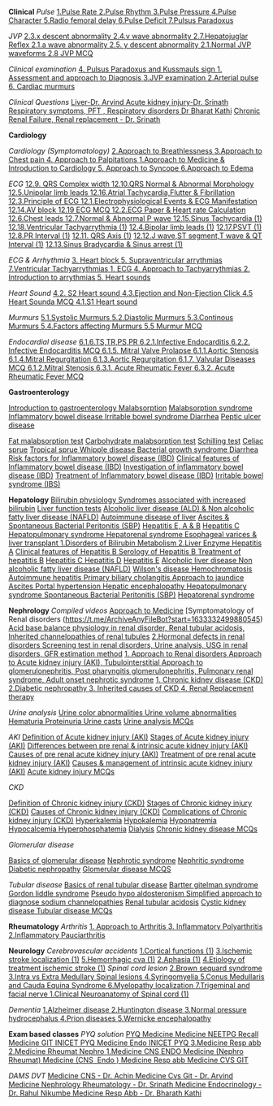 **Clinical**
*Pulse*
[1.Pulse Rate ](https://t.me/ArchiveAnyFileBot?start=6860698960366733)
[2.Pulse Rhythm ](https://t.me/ArchiveAnyFileBot?start=4785330358613060)
[3.Pulse Pressure ](https://t.me/ArchiveAnyFileBot?start=1956731442439121)
[4.Pulse Character ](https://t.me/ArchiveAnyFileBot?start=2607227582043679)
[5.Radio femoral delay ](https://t.me/ArchiveAnyFileBot?start=4905421836566371)
[6.Pulse Deficit ](https://t.me/ArchiveAnyFileBot?start=1604521278657550)
[7.Pulsus Paradoxus ](https://t.me/ArchiveAnyFileBot?start=8559764763552457)

*JVP*
[2.3.x descent abnormality ](https://t.me/ArchiveAnyFileBot?start=1527916142581111)
[2.4.v wave abnormality ](https://t.me/ArchiveAnyFileBot?start=7819850013075255)
[2.7.Hepatojuglar Reflex ](https://t.me/ArchiveAnyFileBot?start=1169252345419802)
[2.1.a wave abnormality ](https://t.me/ArchiveAnyFileBot?start=1571789758426911)
[2.5. y descent abnormality ](https://t.me/ArchiveAnyFileBot?start=9051157971401419)
[2.1.Normal JVP waveforms ](https://t.me/ArchiveAnyFileBot?start=8067089879342197)
[2.8 JVP MCQ ](https://t.me/ArchiveAnyFileBot?start=7449439333933863)

*Clinical examination*
[4. Pulsus Paradoxus and Kussmauls sign ](https://t.me/ArchiveAnyFileBot?start=3572886668645169)
[1. Assessment and approach to Diagnosis ](https://t.me/ArchiveAnyFileBot?start=7785033366983971)
[3.JVP examination ](https://t.me/ArchiveAnyFileBot?start=7821001324744764)
[2.Arterial pulse ](https://t.me/ArchiveAnyFileBot?start=4911002234188831)
[6. Cardiac murmurs ](https://t.me/ArchiveAnyFileBot?start=9834100372020229)

*Clinical Questions*
[Liver-Dr. Arvind ](https://t.me/ArchiveAnyFileBot?start=2812619460580135)
[Acute kidney injury-Dr. Srinath ](https://t.me/ArchiveAnyFileBot?start=2103101694863629)
[Respiratory symptoms, PFT , Respiratory disorders Dr Bharat Kathi](https://t.me/ArchiveAnyFileBot?start=7401259717110221)
[Chronic Renal Failure, Renal replacement - Dr. Srinath ](https://t.me/ArchiveAnyFileBot?start=9141772634873213)

**Cardiology**

*Cardiology (Symptomatology)*
[2.Approach to Breathlessness ](https://t.me/ArchiveAnyFileBot?start=3507176029247864)
[3.Approach to Chest pain ](https://t.me/ArchiveAnyFileBot?start=3712741278805898)
[4. Approach to Palpitations ](https://t.me/ArchiveAnyFileBot?start=7460253389769483)
[1.Approach to Medicine & Introduction to Cardiology ](https://t.me/ArchiveAnyFileBot?start=3527299612159133)
[5. Approach to Syncope ](https://t.me/ArchiveAnyFileBot?start=1588720597802500)
[6.Approach to Edema ](https://t.me/ArchiveAnyFileBot?start=4078645858221163)

*ECG*
[12.9. QRS Complex width ](https://t.me/ArchiveAnyFileBot?start=8574546704324929)
[12.10.QRS Normal & Abnormal Morphology ](https://t.me/ArchiveAnyFileBot?start=9585999861834602)
[12.5.Unipolar limb leads ](https://t.me/ArchiveAnyFileBot?start=3168710875686765)
[12.16.Atrial Tachycardia,Flutter & Fibrillation ](https://t.me/ArchiveAnyFileBot?start=4486907306556804)
[12.3.Principle of ECG ](https://t.me/ArchiveAnyFileBot?start=6587227748531680)
[12.1.Electrophysiological Events & ECG Manifestation ](https://t.me/ArchiveAnyFileBot?start=8109871634601769)
[12.14.AV block ](https://t.me/ArchiveAnyFileBot?start=1071766875385025)
[12.19 ECG MCQ ](https://t.me/ArchiveAnyFileBot?start=8420418439205654)
[12.2.ECG Paper & Heart rate Calculation ](https://t.me/ArchiveAnyFileBot?start=4715903688466139)
[12.6.Chest leads ](https://t.me/ArchiveAnyFileBot?start=7227639078674133)
[12.7.Normal & Abnormal P wave ](https://t.me/ArchiveAnyFileBot?start=3298007337410223)
[12.15.Sinus Tachycardia  (1)](https://t.me/ArchiveAnyFileBot?start=1722485034429125)
[12.18.Ventricular Tachyarrythmia  (1)](https://t.me/ArchiveAnyFileBot?start=3177665363692501)
[12.4.Bipolar limb leads  (1)](https://t.me/ArchiveAnyFileBot?start=3304829396559380)
[12.17.PSVT  (1)](https://t.me/ArchiveAnyFileBot?start=1272799658555729)
[12.8.PR Interval  (1)](https://t.me/ArchiveAnyFileBot?start=9450327985450693)
[12.11. QRS Axis  (1)](https://t.me/ArchiveAnyFileBot?start=5645751605484992)
[12.12.J wave,ST segment,T wave & QT Interval  (1)](https://t.me/ArchiveAnyFileBot?start=3979751193689382)
[12.13.Sinus Bradycardia & Sinus arrest  (1)](https://t.me/ArchiveAnyFileBot?start=9952646379080266)

*ECG & Arrhythmia*
[3. Heart block ](https://t.me/ArchiveAnyFileBot?start=8008058493101677)
[5. Supraventricular arrythmias ](https://t.me/ArchiveAnyFileBot?start=3145387178614248)
[7.Ventricular Tachyarrythmias ](https://t.me/ArchiveAnyFileBot?start=8147193558240746)
[1. ECG ](https://t.me/ArchiveAnyFileBot?start=5901667423938502)
[4. Approach to Tachyarrythmias ](https://t.me/ArchiveAnyFileBot?start=4141529433993802)
[2. Introduction to arrythmias ](https://t.me/ArchiveAnyFileBot?start=9539366058907613)
[5. Heart sounds ](https://t.me/ArchiveAnyFileBot?start=0089835920205323)

*Heart Sound*
[4.2. S2 Heart sound ](https://t.me/ArchiveAnyFileBot?start=2930160558185172)
[4.3.Ejection and Non-Ejection Click ](https://t.me/ArchiveAnyFileBot?start=4910051301089475)
[4.5 Heart Sounda MCQ ](https://t.me/ArchiveAnyFileBot?start=5764705838787421)
[4.1.S1 Heart sound ](https://t.me/ArchiveAnyFileBot?start=3232417956197037)

*Murmurs*
[5.1.Systolic Murmurs ](https://t.me/ArchiveAnyFileBot?start=8595062748304044)
[5.2.Diastolic Murmurs ](https://t.me/ArchiveAnyFileBot?start=3832451435946957)
[5.3.Continous Murmurs ](https://t.me/ArchiveAnyFileBot?start=7419800057972671)
[5.4.Factors affecting Murmurs ](https://t.me/ArchiveAnyFileBot?start=9950647257689866)
[5.5 Murmur MCQ ](https://t.me/ArchiveAnyFileBot?start=8031320603526247)

*Endocardial disease*
[6.1.6.TS,TR,PS,PR ](https://t.me/ArchiveAnyFileBot?start=5206857122759455)
[6.2.1.Infective Endocarditis ](https://t.me/ArchiveAnyFileBot?start=5754897599566973)
[6.2.2. Infective Endocarditis MCQ ](https://t.me/ArchiveAnyFileBot?start=7492261148532001)
[6.1.5. Mitral Valve Prolapse ](https://t.me/ArchiveAnyFileBot?start=7036080388021890)
[6.1.1.Aortic Stenosis ](https://t.me/ArchiveAnyFileBot?start=7263714687042888)
[6.1.4.Mitral Regurgitation ](https://t.me/ArchiveAnyFileBot?start=2139486285317118)
[6.1.3.Aortic Regurgitation ](https://t.me/ArchiveAnyFileBot?start=8184359727727700)
[6.1.7. Valvular Diseases MCQ ](https://t.me/ArchiveAnyFileBot?start=9891063239763420)
[6.1.2.Mitral Stenosis ](https://t.me/ArchiveAnyFileBot?start=7765571802916087)
[6.3.1. Acute Rheumatic Fever ](https://t.me/ArchiveAnyFileBot?start=0896307396045204)
[6.3.2. Acute Rheumatic Fever MCQ ](https://t.me/ArchiveAnyFileBot?start=6023843738780721)

**Gastroenterology**

[ Introduction to gastroenterology ](https://t.me/ArchiveAnyFileBot?start=6104777766913341)
[ Malabsorption](https://t.me/ArchiveAnyFileBot?start=1226843733469628)
[Malabsorption syndrome](https://t.me/ArchiveAnyFileBot?start=6934945443132123)
[Inflammatory bowel disease ](https://t.me/ArchiveAnyFileBot?start=6201224299034755)
[Irritable bowel syndrome ](https://t.me/ArchiveAnyFileBot?start=1217456528714978)
[ Diarrhea](https://t.me/ArchiveAnyFileBot?start=9891557569750532)
[ Peptic ulcer disease](https://t.me/ArchiveAnyFileBot?start=7843683536945471)


[Fat malabsorption test](https://t.me/ArchiveAnyFileBot?start=2390120361536886)
[Carbohydrate malabsorption test](https://t.me/ArchiveAnyFileBot?start=4538505814656239)
[Schilling test](https://t.me/ArchiveAnyFileBot?start=9686854196821020)
[Celiac sprue](https://t.me/ArchiveAnyFileBot?start=7642163947626605)
[Tropical sprue ](https://t.me/ArchiveAnyFileBot?start=6803778975645741)
[Whipple disease ](https://t.me/ArchiveAnyFileBot?start=2228804126575057)
[Bacterial growth syndrome ](https://t.me/ArchiveAnyFileBot?start=2297223992213298)
[Diarrhea ](https://t.me/ArchiveAnyFileBot?start=5589588737502098)
[Risk factors for Inflammatory bowel disease (IBD)](https://t.me/ArchiveAnyFileBot?start=2201726157656648)
[Clinical features of Inflammatory bowel disease (IBD)](https://t.me/ArchiveAnyFileBot?start=8053006182231276)
[Investigation of inflammatory bowel disease (IBD)](https://t.me/ArchiveAnyFileBot?start=2226734119926591)
[Treatment of Inflammatory bowel disease (IBD)](https://t.me/ArchiveAnyFileBot?start=3935762735418283)
[Irritable bowel syndrome (IBS)](https://t.me/ArchiveAnyFileBot?start=9778398030895160)

**Hepatology**
[Bilirubin physiology ](https://t.me/ArchiveAnyFileBot?start=9406023849691638)
[Syndromes associated with increased bilirubin](https://t.me/ArchiveAnyFileBot?start=9615120838260503)
[Liver function tests](https://t.me/ArchiveAnyFileBot?start=0588221547821906)
[Alcoholic liver disease (ALD) & Non alcoholic fatty liver disease (NAFLD)](https://t.me/ArchiveAnyFileBot?start=6038013169770811)
[Autoimmune disease of liver](https://t.me/ArchiveAnyFileBot?start=6999342342191879)
[Ascites & Spontaneous Bacterial Peritonitis (SBP)](https://t.me/ArchiveAnyFileBot?start=8437208457426349)
[Hepatitis E, A & B](https://t.me/ArchiveAnyFileBot?start=8249050381019753)
[Hepatitis C ](https://t.me/ArchiveAnyFileBot?start=8589582434871197)
[Hepatopulmonary syndrome ](https://t.me/ArchiveAnyFileBot?start=1451727058457161)
[Hepatorenal syndrome ](https://t.me/ArchiveAnyFileBot?start=2971671768214785)
[Esophageal varices & liver transplant ](https://t.me/ArchiveAnyFileBot?start=9570996964532084)
[1.Disorders of Bilirubin Metabolism ](https://t.me/ArchiveAnyFileBot?start=2411180355629683)
[2.Liver Enzyme ](https://t.me/ArchiveAnyFileBot?start=2735002711270222)
[Hepatitis A](https://t.me/ArchiveAnyFileBot?start=7485925160928102)
[Clinical features of Hepatitis B ](https://t.me/ArchiveAnyFileBot?start=3033376586931632)
[Serology of Hepatitis B ](https://t.me/ArchiveAnyFileBot?start=1787410402927049)
[Treatment of hepatitis B](https://t.me/ArchiveAnyFileBot?start=8399055663488553)
[Hepatitis C ](https://t.me/ArchiveAnyFileBot?start=4992122724580664)
[Hepatitis D](https://t.me/ArchiveAnyFileBot?start=3250828157205000)
[Hepatitis E](https://t.me/ArchiveAnyFileBot?start=5277292209499014)
[Alcoholic liver disease ](https://t.me/ArchiveAnyFileBot?start=2969656177345176)
[Non alcoholic fatty liver disease (NAFLD)](https://t.me/ArchiveAnyFileBot?start=2487016370640489)
[Wilson's disease ](https://t.me/ArchiveAnyFileBot?start=1084741993378563)
[Hemochromatosis ](https://t.me/ArchiveAnyFileBot?start=5716181611780698)
[Autoimmune hepatitis ](https://t.me/ArchiveAnyFileBot?start=3634320498489533)
[Primary biliary cholangitis ](https://t.me/ArchiveAnyFileBot?start=9652560040477959)
[Approach to jaundice ](https://t.me/ArchiveAnyFileBot?start=1589727899585852)
[Ascites ](https://t.me/ArchiveAnyFileBot?start=5464021038413444)
[Portal hypertension ](https://t.me/ArchiveAnyFileBot?start=0572422304619606)
[Hepatic encephalopathy ](https://t.me/ArchiveAnyFileBot?start=5578390822135885)
[Hepatopulmonary syndrome ](https://t.me/ArchiveAnyFileBot?start=9634188188165646)
[Spontaneous Bacterial Peritonitis (SBP)](https://t.me/ArchiveAnyFileBot?start=2289140444530437)
[Hepatorenal syndrome ](https://t.me/ArchiveAnyFileBot?start=8294202517530084)




**Nephrology**
*Compiled videos*
[Approach to Medicine](https://t.me/ArchiveAnyFileBot?start=8406556035586100)
[Symptomatology of Renal disorders (https://t.me/ArchiveAnyFileBot?start=1633332499880545)
[Acid base balance physiology in renal disorder, Renal tubular acidosis, Inherited channelopathies of renal tubules](https://t.me/ArchiveAnyFileBot?start=8720117428834974)
[2.Hormonal defects in renal disorders ](https://t.me/ArchiveAnyFileBot?start=1013504480806043)
[Screening test in renal disorders, Urine analysis, USG in renal disorders, GFR estimation method](https://t.me/ArchiveAnyFileBot?start=8244357778321810)
[1. Approach to Renal disorders ](https://t.me/ArchiveAnyFileBot?start=8189793342086826)
[Approach to Acute kidney injury (AKI), Tubulointerstitial ](https://t.me/ArchiveAnyFileBot?start=4074856090093530)
[Approach to glomerulonephritis, Post pharyngitis glomerulonephritis, Pulmonary renal syndrome, Adult onset nephrotic syndrome](https://t.me/ArchiveAnyFileBot?start=0148917778411860)
[1. Chronic kidney disease (CKD) ](https://t.me/ArchiveAnyFileBot?start=1389847041211170)
[2.Diabetic nephropathy ](https://t.me/ArchiveAnyFileBot?start=0186706606775180)
[3. Inherited causes of CKD ](https://t.me/ArchiveAnyFileBot?start=7767608460076730)
[4. Renal Replacement therapy ](https://t.me/ArchiveAnyFileBot?start=7733934366668616)

*Urine analysis*
[Urine color abnormalities ](https://t.me/ArchiveAnyFileBot?start=7740259507707351)
[Urine volume abnormalities ](https://t.me/ArchiveAnyFileBot?start=5872061419191790)
[Hematuria ](https://t.me/ArchiveAnyFileBot?start=7571214338053155)
[Proteinuria ](https://t.me/ArchiveAnyFileBot?start=1879419822345621)
[Urine casts](https://t.me/ArchiveAnyFileBot?start=5132960973564082)
[Urine analysis MCQs](https://t.me/ArchiveAnyFileBot?start=5176811742446469)

*AKI*
[Definition of Acute kidney injury (AKI)](https://t.me/ArchiveAnyFileBot?start=0881401182836230)
[Stages of Acute kidney injury (AKI)](https://t.me/ArchiveAnyFileBot?start=8496089442173689)
[Differences between pre renal & intrinsic acute kidney injury (AKI)](https://t.me/ArchiveAnyFileBot?start=5088179651845349)
[Causes of pre renal acute kidney injury (AKI)](https://t.me/ArchiveAnyFileBot?start=6534220371529836)
[Treatment of pre renal acute kidney injury (AKI)](https://t.me/ArchiveAnyFileBot?start=3385190980624539)
[Causes & management of intrinsic acute kidney injury (AKI)](https://t.me/ArchiveAnyFileBot?start=8834496895098679)
[Acute kidney injury MCQs](https://t.me/ArchiveAnyFileBot?start=2500599865084708)

*CKD*

[Definition of Chronic kidney injury (CKD)](https://t.me/ArchiveAnyFileBot?start=6983738593135959)
[Stages of Chronic kidney injury (CKD)](https://t.me/ArchiveAnyFileBot?start=9663413167673132)
[Causes of Chronic kidney injury (CKD)](https://t.me/ArchiveAnyFileBot?start=6268381221912720)
[Complications of Chronic kidney injury (CKD)](https://t.me/ArchiveAnyFileBot?start=9751720827229124)
[Hyperkalemia](https://t.me/ArchiveAnyFileBot?start=2634400511925621)
[Hypokalemia](https://t.me/ArchiveAnyFileBot?start=1965317825498023)
[Hyponatremia ](https://t.me/ArchiveAnyFileBot?start=3188790709789248)
[Hypocalcemia ](https://t.me/ArchiveAnyFileBot?start=2425537360899358)
[Hyperphosphatemia](https://t.me/ArchiveAnyFileBot?start=9572234503765143)
[Dialysis](https://t.me/ArchiveAnyFileBot?start=4072523488618500)
[Chronic kidney disease MCQs ](https://t.me/ArchiveAnyFileBot?start=4240005683791600)

*Glomerular disease*

[ Basics of glomerular disease](https://t.me/ArchiveAnyFileBot?start=3493073294614766)
[ Nephrotic syndrome](https://t.me/ArchiveAnyFileBot?start=3796468331318821)
[Nephritic syndrome](https://t.me/ArchiveAnyFileBot?start=8328106642031355)
[Diabetic nephropathy](https://t.me/ArchiveAnyFileBot?start=9385401018041284)
[Glomerular disease MCQS](https://t.me/ArchiveAnyFileBot?start=6082138328410578)

*Tubular disease*
[Basics of renal tubular disease](https://t.me/ArchiveAnyFileBot?start=6369292981014284)
[Bartter gitelman syndrome](https://t.me/ArchiveAnyFileBot?start=6621417706746240)
[Gordon liddle syndrome](https://t.me/ArchiveAnyFileBot?start=3749587607891721)
[Pseudo hypo aldosteronism ](https://t.me/ArchiveAnyFileBot?start=1568223035137218)
[ Simplified approach to diagnose sodium channelopathies](https://t.me/ArchiveAnyFileBot?start=8194105601041853)
[Renal tubular acidosis](https://t.me/ArchiveAnyFileBot?start=7525925181970115)
[Cystic kidney disease ](https://t.me/ArchiveAnyFileBot?start=7394373708273062)
[Tubular disease MCQs ](https://t.me/ArchiveAnyFileBot?start=1307726310023765)


**Rheumatology**
*Arthritis*
[1. Approach to Arthritis ](https://t.me/ArchiveAnyFileBot?start=8985504749225369)
[3. Inflammatory Polyarthritis ](https://t.me/ArchiveAnyFileBot?start=7186031816677653)
[2.Inflammatory Pauciarthritis ](https://t.me/ArchiveAnyFileBot?start=1383837824584431)

**Neurology**
*Cerebrovascular accidents*
[1.Cortical functions  (1)](https://t.me/ArchiveAnyFileBot?start=4241737589146895)
[3.Ischemic stroke localization  (1)](https://t.me/ArchiveAnyFileBot?start=8044588526924069)
[5.Hemorrhagic cva  (1)](https://t.me/ArchiveAnyFileBot?start=1790673988467413)
[2.Aphasia  (1)](https://t.me/ArchiveAnyFileBot?start=6930779844346312)
[4.Etiology of treatment ischemic stroke  (1)](https://t.me/ArchiveAnyFileBot?start=1264740590970048)
*Spinal cord lesion*
[2.Brown sequard syndrome ](https://t.me/ArchiveAnyFileBot?start=3532116698041182)
[3.Intra vs Extra Medullary Spinal lesions ](https://t.me/ArchiveAnyFileBot?start=0099856200842824)
[4.Syringomyelia ](https://t.me/ArchiveAnyFileBot?start=0756122602697776)
[5.Conus Medullaris and Cauda Equina Syndrome ](https://t.me/ArchiveAnyFileBot?start=1833206473799886)
[6.Myelopathy localization ](https://t.me/ArchiveAnyFileBot?start=1894212126517161)
[7.Trigeminal and facial nerve ](https://t.me/ArchiveAnyFileBot?start=0694837597029517)
[1.Clinical Neuroanatomy of Spinal cord  (1)](https://t.me/ArchiveAnyFileBot?start=3911913566973869)

*Dementia*
[1.Alzheimer disease ](https://t.me/ArchiveAnyFileBot?start=8258809026723187)
[2.Huntington disease ](https://t.me/ArchiveAnyFileBot?start=3793758961431251)
[3.Normal pressure hydrocephalus ](https://t.me/ArchiveAnyFileBot?start=2788454107039976)
[4.Prion diseases ](https://t.me/ArchiveAnyFileBot?start=6060946742888578)
[5.Wernicke encephalopathy ](https://t.me/ArchiveAnyFileBot?start=8638525305125423)



**Exam based classes**
*PYQ solution*
[PYQ Medicine ](https://t.me/ArchiveAnyFileBot?start=1182458452437705)
[Medicine NEETPG Recall ](https://t.me/ArchiveAnyFileBot?start=0632092570765794)
[Medicine GIT INICET PYQ ](https://t.me/ArchiveAnyFileBot?start=3617495532869750)
[Medicine Endo INICET PYQ ](https://t.me/ArchiveAnyFileBot?start=3429530239070292)
[3.Medicine Resp abb ](https://t.me/ArchiveAnyFileBot?start=8764292685213011)
[2.Medicine Rheumat Nephro ](https://t.me/ArchiveAnyFileBot?start=7995647591223744)
[1.Medicine CNS ENDO ](https://t.me/ArchiveAnyFileBot?start=0650837417212538)
[Medicine (Nephro Rheumat) ](https://t.me/ArchiveAnyFileBot?start=5358424381528029)
[Medicine (CNS  Endo ) ](https://t.me/ArchiveAnyFileBot?start=0477606442215570)
[Medicine Resp abb ](https://t.me/ArchiveAnyFileBot?start=4372329124783323)
[Medicine CVS GIT ](https://t.me/ArchiveAnyFileBot?start=5376818872104112)

*DAMS DVT*
[Medicine CNS - Dr. Achin ](https://t.me/ArchiveAnyFileBot?start=1421432751358579)
[Medicine Cvs Git - Dr. Arvind ](https://t.me/ArchiveAnyFileBot?start=2392467777988328)
[Medicine Nephrology Rheumatology - Dr. Srinath ](https://t.me/ArchiveAnyFileBot?start=7250063240519137)
[Medicine Endocrinology - Dr. Rahul Nikumbe ](https://t.me/ArchiveAnyFileBot?start=5698527635767158)
[Medicine Resp Abb - Dr. Bharath Kathi ](https://t.me/ArchiveAnyFileBot?start=9002815084847688)